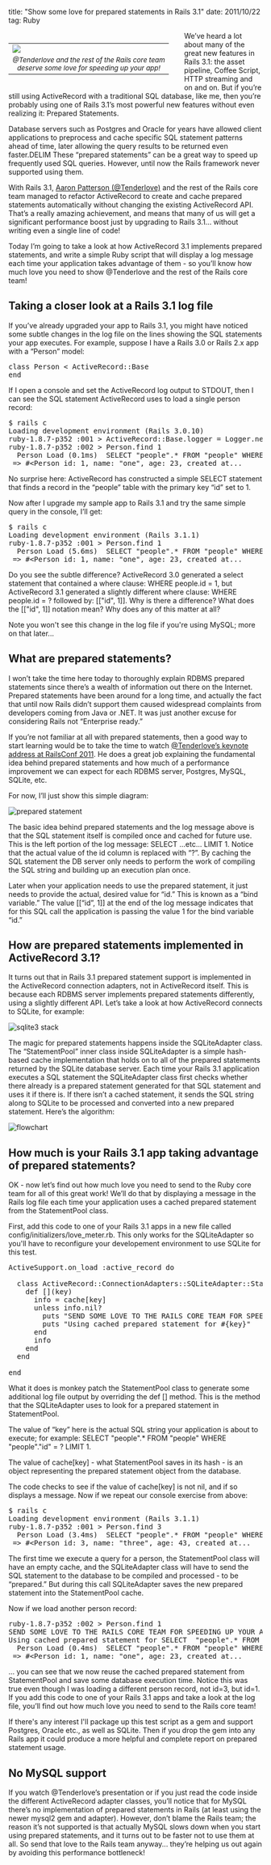 title: "Show some love for prepared statements in Rails 3.1"
date: 2011/10/22
tag: Ruby

<div style="float: left; padding: 7px 30px 10px 0px">
<table cellpadding="0" cellspacing="0" border="0">
  <tr><td><img src="http://patshaughnessy.net/assets/2011/10/22/heart.jpg"></td></tr>
  <tr><td align="center"><small><i>@Tenderlove and the rest of the Rails core team<br/> deserve some love for speeding up your app!</i></small></td></tr>
</table>
</div>

We’ve heard a lot about many of the great new features in Rails 3.1: the asset pipeline, Coffee Script, HTTP streaming and on and on. But if you’re still using ActiveRecord with a traditional SQL database, like me, then you’re probably using one of Rails 3.1’s most powerful new features without even realizing it: Prepared Statements.

Database servers such as Postgres and Oracle for years have allowed client applications to preprocess and cache specific SQL statement patterns ahead of time, later allowing the query results to be returned even faster.DELIM These “prepared statements” can be a great way to speed up frequently used SQL queries. However, until now the Rails framework never supported using them.

With Rails 3.1, [Aaron Patterson (@Tenderlove)](http://tenderlovemaking.com/) and the rest of the Rails core team managed to refactor ActiveRecord to create and cache prepared statements automatically without changing the existing ActiveRecord API. That’s a really amazing achievement, and means that many of us will get a significant performance boost just by upgrading to Rails 3.1... without writing even a single line of code!

Today I’m going to take a look at how ActiveRecord 3.1 implements prepared statements, and write a simple Ruby script that will display a log message each time your application takes advantage of them - so you’ll know how much love you need to show @Tenderlove and the rest of the Rails core team!

## Taking a closer look at a Rails 3.1 log file

If you’ve already upgraded your app to Rails 3.1, you might have noticed some subtle changes in the log file on the lines showing the SQL statements your app executes. For example, suppose I have a Rails 3.0 or Rails 2.x app with a “Person” model:

<pre type="ruby">
class Person < ActiveRecord::Base
end
</pre>

If I open a console and set the ActiveRecord log output to STDOUT, then I can see the SQL statement ActiveRecord uses to load a single person record:

<pre type="console">
$ rails c
Loading development environment (Rails 3.0.10)
ruby-1.8.7-p352 :001 > ActiveRecord::Base.logger = Logger.new(STDOUT)
ruby-1.8.7-p352 :002 > Person.find 1
  Person Load (0.1ms)  SELECT "people".* FROM "people" WHERE "people"."id" = 1 LIMIT 1
 => #&lt;Person id: 1, name: "one", age: 23, created_at...
</pre>

No surprise here: ActiveRecord has constructed a simple SELECT statement that finds a record in the “people” table with the primary key “id” set to 1.

Now after I upgrade my sample app to Rails 3.1 and try the same simple query in the console, I’ll get:

<pre type="console">
$ rails c
Loading development environment (Rails 3.1.1)
ruby-1.8.7-p352 :001 > Person.find 1
  Person Load (5.6ms)  SELECT "people".* FROM "people" WHERE "people"."id" = ? LIMIT 1  [["id", 1]]
 => #&lt;Person id: 1, name: "one", age: 23, created_at...
</pre>

Do you see the subtle difference? ActiveRecord 3.0 generated a select statement that contained a where clause: <span class="code">WHERE people.id = 1</span>, but ActiveRecord 3.1 generated a slightly different where clause: <span class="code">WHERE people.id = ?</span> followed by: <span class="code">[["id", 1]]</span>. Why is there a difference? What does the <span class="code">[["id", 1]]</span> notation mean? Why does any of this matter at all?

Note you won't see this change in the log file if you're using MySQL; more on that later...

## What are prepared statements?

I won’t take the time here today to thoroughly explain RDBMS prepared statements since there’s a wealth of information out there on the Internet. Prepared statements have been around for a long time, and actually the fact that until now Rails didn’t support them caused widespread complaints from developers coming from Java or .NET. It was just another excuse for considering Rails not “Enterprise ready.”

If you’re not familiar at all with prepared statements, then a good way to start learning would be to take the time to watch [@Tenderlove’s keynote address at RailsConf 2011](http://www.youtube.com/watch?v=kWOAHIpmLAI). He does a great job explaining the fundamental idea behind prepared statements and how much of a performance improvement we can expect for each RDBMS server, Postgres, MySQL, SQLite, etc.

For now, I’ll just show this simple diagram:

![prepared statement](http://patshaughnessy.net/assets/2011/10/22/prepared%20statement.png)

The basic idea behind prepared statements and the log message above is that the SQL statement itself is compiled once and cached for future use. This is the left portion of the log message: <span class="code">SELECT ...etc... LIMIT 1</span>. Notice that the actual value of the id column is replaced with “?”. By caching the SQL statement the DB server only needs to perform the work of compiling the SQL string and building up an execution plan once.

Later when your application needs to use the prepared statement, it just needs to provide the actual, desired value for “id.” This is known as a “bind variable.” The value <span class="code">[[“id”, 1]]</span> at the end of the log message indicates that for this SQL call the application is passing the value 1 for the bind variable “id.”

## How are prepared statements implemented in ActiveRecord 3.1?

It turns out that in Rails 3.1 prepared statement support is implemented in the ActiveRecord connection adapters, not in ActiveRecord itself. This is because each RDBMS server implements prepared statements differently, using a slightly different API. Let’s take a look at how ActiveRecord connects to SQLite, for example:

![sqlite3 stack](http://patshaughnessy.net/assets/2011/10/22/sqlite3%20stack.png)

The magic for prepared statements happens inside the SQLiteAdapter class. The “StatementPool” inner class inside SQLiteAdapter is a simple hash-based cache implementation that holds on to all of the prepared statements returned by the SQLite database server. Each time your Rails 3.1 application executes a SQL statement the SQLiteAdapter class first checks whether there already is a prepared statement generated for that SQL statement and uses it if there is. If there isn’t a cached statement, it sends the SQL string along to SQLite to be processed and converted into a new prepared statement. Here’s the algorithm:

![flowchart](http://patshaughnessy.net/assets/2011/10/22/flowchart.png)

## How much is your Rails 3.1 app taking advantage of prepared statements?

OK - now let’s find out how much love you need to send to the Ruby core team for all of this great work! We’ll do that by displaying a message in the Rails log file each time your application uses a cached prepared statement from the StatementPool class.

First, add this code to one of your Rails 3.1 apps in a new file called config/initializers/love_meter.rb. This only works for the SQLiteAdapter so you'll have to reconfigure your developement environment to use SQLite for this test.

<pre type="ruby">
ActiveSupport.on_load :active_record do

  class ActiveRecord::ConnectionAdapters::SQLiteAdapter::StatementPool
    def [](key)
      info = cache[key]
      unless info.nil?
        puts "SEND SOME LOVE TO THE RAILS CORE TEAM FOR SPEEDING UP YOUR APP!"
        puts "Using cached prepared statement for #{key}"
      end
      info
    end
  end

end
</pre>

What it does is monkey patch the StatementPool class to generate some additional log file output by overriding the <span class="code">def []</span> method. This is the method that the SQLiteAdapter uses to look for a prepared statement in StatementPool.

The value of “key” here is the actual SQL string your application is about to execute; for example: <span class="code">SELECT "people".* FROM "people" WHERE "people"."id" = ? LIMIT 1</span>.

The value of <span class="code">cache[key]</span> - what StatementPool saves in its hash - is an object representing the prepared statement object from the database.

The code checks to see if the value of <span class="code">cache[key]</span> is not nil, and if so displays a message. Now if we repeat our console exercise from above:

<pre type="console">
$ rails c
Loading development environment (Rails 3.1.1)
ruby-1.8.7-p352 :001 > Person.find 3
  Person Load (3.4ms)  SELECT "people".* FROM "people" WHERE "people"."id" = ? LIMIT 1  [["id", 3]]
 => #&lt;Person id: 3, name: "three", age: 43, created_at...
</pre>

The first time we execute a query for a person, the StatementPool class will have an empty cache, and the SQLiteAdapter class will have to send the SQL statement to the database to be compiled and processed - to be “prepared.” But during this call SQLiteAdapter saves the new prepared statement into the StatementPool cache.

Now if we load another person record:

<pre type="console">
ruby-1.8.7-p352 :002 > Person.find 1
SEND SOME LOVE TO THE RAILS CORE TEAM FOR SPEEDING UP YOUR APP!
Using cached prepared statement for SELECT  "people".* FROM "people"  WHERE "people"."id" = ? LIMIT 1
  Person Load (0.4ms)  SELECT "people".* FROM "people" WHERE "people"."id" = ? LIMIT 1  [["id", 1]]
 => #&lt;Person id: 1, name: "one", age: 23, created_at...
</pre>

... you can see that we now reuse the cached prepared statement from StatementPool and save some database execution time. Notice this was true even though I was loading a different person record, not id=3, but id=1. If you add this code to one of your Rails 3.1 apps and take a look at the log file, you’ll find out how much love you need to send to the Rails core team!

If there's any interest I'll package up this test script as a gem and support Postgres, Oracle etc., as well as SQLite. Then if you drop the gem into any Rails app it could produce a more helpful and complete report on prepared statement usage.

## No MySQL support

If you watch @Tenderlove’s presentation or if you just read the code inside the different ActiveRecord adapter classes, you’ll notice that for MySQL there’s no implementation of prepared statements in Rails (at least using the newer mysql2 gem and adapter). However, don’t blame the Rails team; the reason it’s not supported is that actually MySQL slows down when you start using prepared statements, and it turns out to be faster not to use them at all. So send that love to the Rails team anyway... they’re helping us out again by avoiding this performance bottleneck!
